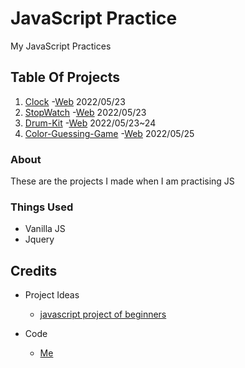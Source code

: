 # JavaScript Practice
My JavaScript Practices

## Table Of Projects 
1. [Clock](Clock/README.md) -[Web](https://sas2k.github.io/JS-Practice/Clock/Index.html) 2022/05/23
2. [StopWatch](StopWatch/README.md) -[Web](https://sas2k.github.io/JS-Practice/StopWatch/index.html) 2022/05/23
3. [Drum-Kit](Drum-Kit/README.md) -[Web](https://sas2k.github.io/JS-Practice/DrumKit/Index.html) 2022/05/23~24
4. [Color-Guessing-Game](Color-Guessing-Game/README.md) -[Web](https://sas2k.github.io/JS-Practise/ColorGuessingGame/Index.html) 2022/05/25

### About
These are the projects I made when I am practising JS

### Things Used
- Vanilla JS
- Jquery

## Credits
- Project Ideas
  - [javascript project of beginners](https://mikkegoes.com/javascript-projects-for-beginners/)

- Code
  - [Me](https://github.com/sas2k)
